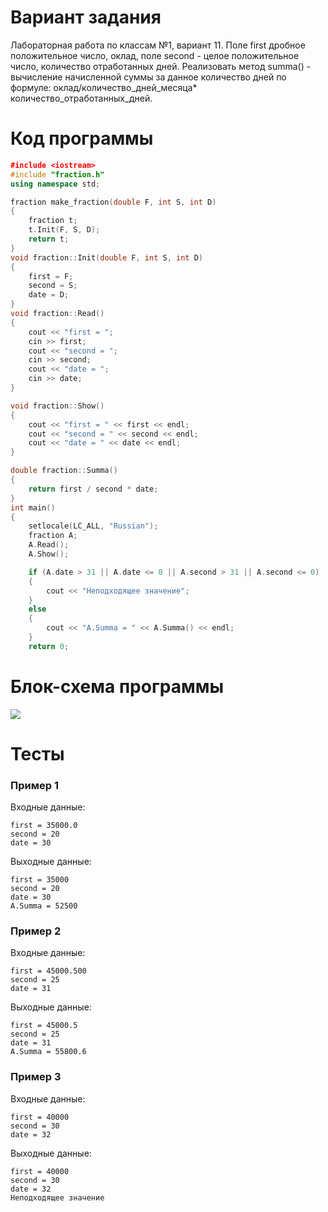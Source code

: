 # Вариант задания
Лабораторная работа по классам №1, вариант 11. 
Поле first дробное положительное число, оклад, поле second - целое положительное число, количество отработанных дней. Реализовать метод summa() - вычисление начисленной суммы за данное количество дней по формуле: оклад/количество_дней_месяца* количество_отработанных_дней.
# Код программы
```cpp
﻿#include <iostream>
#include "fraction.h"
using namespace std;

fraction make_fraction(double F, int S, int D)
{
    fraction t;
    t.Init(F, S, D);
    return t;
}
void fraction::Init(double F, int S, int D)
{
    first = F;
    second = S;
    date = D;
}
void fraction::Read()
{
    cout << "first = ";
    cin >> first;
    cout << "second = ";
    cin >> second;
    cout << "date = ";
    cin >> date;
}

void fraction::Show()
{
    cout << "first = " << first << endl;
    cout << "second = " << second << endl;
    cout << "date = " << date << endl;
}

double fraction::Summa()
{
    return first / second * date;
}
int main()
{
    setlocale(LC_ALL, "Russian");
    fraction A;
    A.Read();
    A.Show();

    if (A.date > 31 || A.date <= 0 || A.second > 31 || A.second <= 0)
    {
        cout << "Неподходящее значение";
    }
    else
    {
        cout << "A.Summa = " << A.Summa() << endl;
    }
    return 0;

```
# Блок-схема программы
<image src="class1.png">
	
# Тесты
### Пример 1
Входные данные:
```
first = 35000.0
second = 20
date = 30
```
Выходные данные:
```
first = 35000
second = 20
date = 30
A.Summa = 52500
```
### Пример 2
Входные данные:
```
first = 45000.500
second = 25
date = 31
```
Выходные данные:
```
first = 45000.5
second = 25
date = 31
A.Summa = 55800.6
```
### Пример 3
Входные данные:
```
first = 40000
second = 30
date = 32
```
Выходные данные:
```
first = 40000
second = 30
date = 32
Неподходящее значение
```
